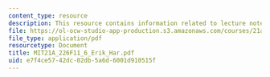 ```yaml
---
content_type: resource
description: This resource contains information related to lecture notes.
file: https://ol-ocw-studio-app-production.s3.amazonaws.com/courses/21a-226-ethnic-and-national-identity-fall-2011/e7f4ce5742dc02db5a6d6001d910515f_MIT21A_226F11_6_Erik_Har.pdf
file_type: application/pdf
resourcetype: Document
title: MIT21A_226F11_6_Erik_Har.pdf
uid: e7f4ce57-42dc-02db-5a6d-6001d910515f
---
```

